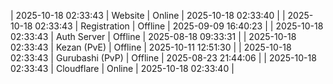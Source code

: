 | 2025-10-18 02:33:43 | Website | Online | 2025-10-18 02:33:40 |
| 2025-10-18 02:33:43 | Registration | Offline | 2025-09-09 16:40:23 |
| 2025-10-18 02:33:43 | Auth Server | Offline | 2025-08-18 09:33:31 |
| 2025-10-18 02:33:43 | Kezan (PvE) | Offline | 2025-10-11 12:51:30 |
| 2025-10-18 02:33:43 | Gurubashi (PvP) | Offline | 2025-08-23 21:44:06 |
| 2025-10-18 02:33:43 | Cloudflare | Online | 2025-10-18 02:33:40 |
